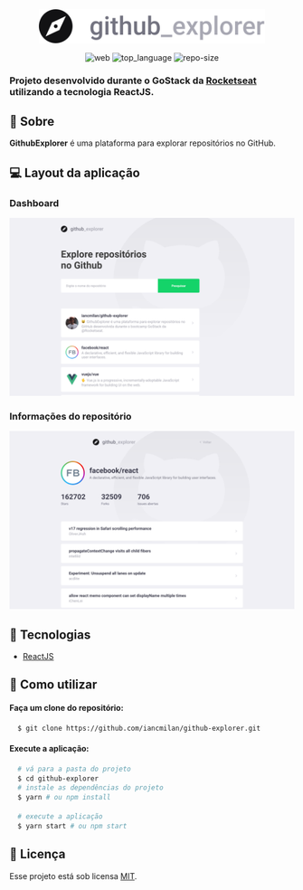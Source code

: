 <div align="center">
  
<img alt="Icon" title="Icon" src="src/assets/logo.svg" width="400px">
  
![web] ![top_language] ![repo-size]

</div>

### Projeto desenvolvido durante o GoStack da [Rocketseat] utilizando a tecnologia **ReactJS**.


## :bookmark: Sobre

**GithubExplorer** é uma plataforma para explorar repositórios no GitHub.

## :computer: Layout da aplicação

### Dashboard

![Dashboard](.github/github-explorer-dashboard.png)

### Informações do repositório

![Repository](.github/github-explorer-repository.png)

## :rocket: Tecnologias

- [ReactJS](https://reactjs.org)

## :wrench: Como utilizar

#### Faça um clone do repositório:

```sh
  $ git clone https://github.com/iancmilan/github-explorer.git
```
#### Execute a aplicação:

```sh
  # vá para a pasta do projeto
  $ cd github-explorer
  # instale as dependências do projeto
  $ yarn # ou npm install

  # execute a aplicação
  $ yarn start # ou npm start
```
## :memo: Licença

Esse projeto está sob licensa [MIT](LICENSE).

<!-- Links -->
[Rocketseat]: https://rocketseat.com.br/

<!-- Bagdes -->
[web]: https://img.shields.io/badge/web-React-63DAFA?style=flat-square
[top_language]: https://img.shields.io/github/languages/top/iancmilan/github-explorer?style=flat-square
[repo-size]: https://img.shields.io/github/repo-size/iancmilan/github-explorer?style=flat-square
